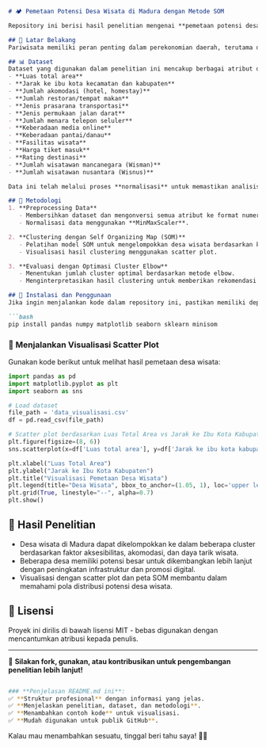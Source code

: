 

```markdown
# 🏕️ Pemetaan Potensi Desa Wisata di Madura dengan Metode SOM

Repository ini berisi hasil penelitian mengenai **pemetaan potensi desa wisata di Madura** menggunakan metode **Self Organizing Map (SOM)** dan **Optimasi Cluster Elbow**. Tujuan dari penelitian ini adalah untuk mengelompokkan desa wisata berdasarkan berbagai indikator seperti aksesibilitas, akomodasi, fasilitas, dan daya tarik wisata.

## 📌 Latar Belakang
Pariwisata memiliki peran penting dalam perekonomian daerah, terutama di wilayah seperti Madura yang kaya akan potensi wisata alam dan budaya. Namun, masih diperlukan strategi yang tepat untuk memetakan potensi setiap desa agar pengembangan wisata lebih terarah. Dalam penelitian ini, **metode Self Organizing Map (SOM)** digunakan untuk mengelompokkan desa wisata berdasarkan karakteristik tertentu.

## 📊 Dataset
Dataset yang digunakan dalam penelitian ini mencakup berbagai atribut desa wisata, antara lain:
- **Luas total area**
- **Jarak ke ibu kota kecamatan dan kabupaten**
- **Jumlah akomodasi (hotel, homestay)**
- **Jumlah restoran/tempat makan**
- **Jenis prasarana transportasi**
- **Jenis permukaan jalan darat**
- **Jumlah menara telepon seluler**
- **Keberadaan media online**
- **Keberadaan pantai/danau**
- **Fasilitas wisata**
- **Harga tiket masuk**
- **Rating destinasi**
- **Jumlah wisatawan mancanegara (Wisman)**
- **Jumlah wisatawan nusantara (Wisnus)**

Data ini telah melalui proses **normalisasi** untuk memastikan analisis lebih akurat.

## 🚀 Metodologi
1. **Preprocessing Data**  
   - Membersihkan dataset dan mengonversi semua atribut ke format numerik.  
   - Normalisasi data menggunakan **MinMaxScaler**.  

2. **Clustering dengan Self Organizing Map (SOM)**  
   - Pelatihan model SOM untuk mengelompokkan desa wisata berdasarkan kemiripan fitur.  
   - Visualisasi hasil clustering menggunakan scatter plot.  

3. **Evaluasi dengan Optimasi Cluster Elbow**  
   - Menentukan jumlah cluster optimal berdasarkan metode elbow.  
   - Menginterpretasikan hasil clustering untuk memberikan rekomendasi pengembangan wisata.  

## 📌 Instalasi dan Penggunaan
Jika ingin menjalankan kode dalam repository ini, pastikan memiliki dependensi berikut:

```bash
pip install pandas numpy matplotlib seaborn sklearn minisom
```

### 📍 Menjalankan Visualisasi Scatter Plot
Gunakan kode berikut untuk melihat hasil pemetaan desa wisata:

```python
import pandas as pd
import matplotlib.pyplot as plt
import seaborn as sns

# Load dataset
file_path = 'data_visualisasi.csv'
df = pd.read_csv(file_path)

# Scatter plot berdasarkan Luas Total Area vs Jarak ke Ibu Kota Kabupaten
plt.figure(figsize=(8, 6))
sns.scatterplot(x=df['Luas total area'], y=df['Jarak ke ibu kota kabupaten'], hue=df['Desa/Kelurahan'], palette='viridis', s=100, edgecolor='black')

plt.xlabel("Luas Total Area")
plt.ylabel("Jarak ke Ibu Kota Kabupaten")
plt.title("Visualisasi Pemetaan Desa Wisata")
plt.legend(title="Desa Wisata", bbox_to_anchor=(1.05, 1), loc='upper left')
plt.grid(True, linestyle="--", alpha=0.7)
plt.show()
```

## 📌 Hasil Penelitian
- Desa wisata di Madura dapat dikelompokkan ke dalam beberapa cluster berdasarkan faktor aksesibilitas, akomodasi, dan daya tarik wisata.
- Beberapa desa memiliki potensi besar untuk dikembangkan lebih lanjut dengan peningkatan infrastruktur dan promosi digital.
- Visualisasi dengan scatter plot dan peta SOM membantu dalam memahami pola distribusi potensi desa wisata.

## 📝 Lisensi
Proyek ini dirilis di bawah lisensi MIT - bebas digunakan dengan mencantumkan atribusi kepada penulis.

---

🚀 **Silakan fork, gunakan, atau kontribusikan untuk pengembangan penelitian lebih lanjut!**

```bash

### **Penjelasan README.md ini**:
✅ **Struktur profesional** dengan informasi yang jelas.  
✅ **Menjelaskan penelitian, dataset, dan metodologi**.  
✅ **Menambahkan contoh kode** untuk visualisasi.  
✅ **Mudah digunakan untuk publik GitHub**.  

```

Kalau mau menambahkan sesuatu, tinggal beri tahu saya! 🚀😊
